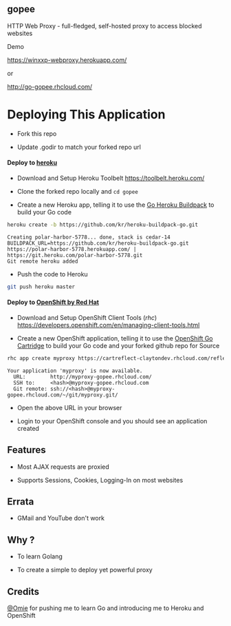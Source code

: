 gopee
-----

HTTP Web Proxy - full-fledged, self-hosted proxy to access blocked websites

Demo

https://winxxp-webproxy.herokuapp.com/

or

http://go-gopee.rhcloud.com/

Deploying This Application
==========================

- Fork this repo

- Update .godir to match your forked repo url

#### Deploy to [heroku](https://www.heroku.com/)

- Download and Setup Heroku Toolbelt https://toolbelt.heroku.com/

- Clone the forked repo locally and `cd gopee`

- Create a new Heroku app, telling it to use the [Go Heroku Buildpack](https://github.com/kr/heroku-buildpack-go) to build your Go code

```sh
heroku create -b https://github.com/kr/heroku-buildpack-go.git
```

```
Creating polar-harbor-5778... done, stack is cedar-14
BUILDPACK_URL=https://github.com/kr/heroku-buildpack-go.git
https://polar-harbor-5778.herokuapp.com/ | https://git.heroku.com/polar-harbor-5778.git
Git remote heroku added
```

- Push the code to Heroku

```sh
git push heroku master
```

#### Deploy to [OpenShift by Red Hat](https://www.openshift.com/)

- Download and Setup OpenShift Client Tools (*rhc*) https://developers.openshift.com/en/managing-client-tools.html

- Create a new OpenShift application, telling it to use the [OpenShift Go Cartridge](https://github.com/smarterclayton/openshift-go-cart) to build your Go code and your forked github repo for Source

```sh
rhc app create myproxy https://cartreflect-claytondev.rhcloud.com/reflect?github=smarterclayton/openshift-go-cart --from-code <forked-github-repo-url>
```

```
Your application 'myproxy' is now available.
  URL:        http://myproxy-gopee.rhcloud.com/
  SSH to:     <hash>@myproxy-gopee.rhcloud.com
  Git remote: ssh://<hash>@myproxy-gopee.rhcloud.com/~/git/myproxy.git/
```

- Open the above URL in your browser

- Login to your OpenShift console and you should see an application created

## Features

- Most AJAX requests are proxied

- Supports Sessions, Cookies, Logging-In on most websites

## Errata

- GMail and YouTube don't work

## Why ?

- To learn Golang

- To create a simple to deploy yet powerful proxy

## Credits

[@Omie](https://github.com/Omie) for pushing me to learn Go and introducing me to Heroku and OpenShift
